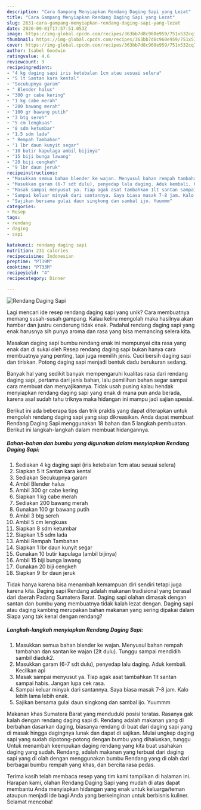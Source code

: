 ```yaml
---
description: "Cara Gampang Menyiapkan Rendang Daging Sapi yang Lezat"
title: "Cara Gampang Menyiapkan Rendang Daging Sapi yang Lezat"
slug: 2631-cara-gampang-menyiapkan-rendang-daging-sapi-yang-lezat
date: 2020-09-01T17:57:51.053Z
image: https://img-global.cpcdn.com/recipes/363bb7d8c960e959/751x532cq70/rendang-daging-sapi-foto-resep-utama.jpg
thumbnail: https://img-global.cpcdn.com/recipes/363bb7d8c960e959/751x532cq70/rendang-daging-sapi-foto-resep-utama.jpg
cover: https://img-global.cpcdn.com/recipes/363bb7d8c960e959/751x532cq70/rendang-daging-sapi-foto-resep-utama.jpg
author: Isabel Goodwin
ratingvalue: 4.6
reviewcount: 9
recipeingredient:
- "4 kg daging sapi iris ketebalan 1cm atau sesuai selera"
- "5 lt Santan kara kental"
- "Secukupnya garam"
- " Blender halus"
- "300 gr cabe kering"
- "1 kg cabe merah"
- "200 bawang merah"
- "100 gr bawang putih"
- "3 btg sereh"
- "5 cm lengkuas"
- "8 sdm ketumbar"
- "1.5 sdm lada"
- " Rempah Tambahan"
- "1 lbr daun kunyit segar"
- "10 butir kapulaga ambil bijinya"
- "15 biji bunga lawang"
- "20 biji cengkeh"
- "9 lbr daun jeruk"
recipeinstructions:
- "Masukkan semua bahan blender ke wajan. Menyusul bahan rempah tambahan dan santan ke wajan (2lt dulu). Tunggu sampai mendidih sambil diaduk2."
- "Masukkan garam (6-7 sdt dulu), penyedap lalu daging. Aduk kembali. Kecilkan api"
- "Masak sampai menyusut ya. Tiap agak asat tambahkan 1lt santan sampai habis. Jangan lupa cek rasa."
- "Sampai keluar minyak dari santannya. Saya biasa masak 7-8 jam. Kalo lebih lama lebih enak."
- "Sajikan bersama gulai daun singkong dan sambal ijo. Yuummm"
categories:
- Resep
tags:
- rendang
- daging
- sapi

katakunci: rendang daging sapi 
nutrition: 231 calories
recipecuisine: Indonesian
preptime: "PT39M"
cooktime: "PT33M"
recipeyield: "4"
recipecategory: Dinner

---
```



![Rendang Daging Sapi](https://img-global.cpcdn.com/recipes/363bb7d8c960e959/751x532cq70/rendang-daging-sapi-foto-resep-utama.jpg)

Lagi mencari ide resep rendang daging sapi yang unik? Cara membuatnya memang susah-susah gampang. Kalau keliru mengolah maka hasilnya akan hambar dan justru cenderung tidak enak. Padahal rendang daging sapi yang enak harusnya sih punya aroma dan rasa yang bisa memancing selera kita.

Masakan daging sapi bumbu rendang enak ini mempunyai cita rasa yang enak dan di sukai oleh Resep rendang daging sapi bukan hanya cara membuatnya yang penting, tapi juga memilih jenis. Cuci bersih daging sapi dan tiriskan. Potong daging sapi menjadi bentuk dadu berukuran sedang.

Banyak hal yang sedikit banyak mempengaruhi kualitas rasa dari rendang daging sapi, pertama dari jenis bahan, lalu pemilihan bahan segar sampai cara membuat dan menyajikannya. Tidak usah pusing kalau hendak menyiapkan rendang daging sapi yang enak di mana pun anda berada, karena asal sudah tahu triknya maka hidangan ini mampu jadi sajian spesial.


Berikut ini ada beberapa tips dan trik praktis yang dapat diterapkan untuk mengolah rendang daging sapi yang siap dikreasikan. Anda dapat membuat Rendang Daging Sapi menggunakan 18 bahan dan 5 langkah pembuatan. Berikut ini langkah-langkah dalam membuat hidangannya.

<!--inarticleads1-->

##### Bahan-bahan dan bumbu yang digunakan dalam menyiapkan Rendang Daging Sapi:

1. Sediakan 4 kg daging sapi (iris ketebalan 1cm atau sesuai selera)
1. Siapkan 5 lt Santan kara kental
1. Sediakan Secukupnya garam
1. Ambil  Blender halus
1. Ambil 300 gr cabe kering
1. Siapkan 1 kg cabe merah
1. Sediakan 200 bawang merah
1. Gunakan 100 gr bawang putih
1. Ambil 3 btg sereh
1. Ambil 5 cm lengkuas
1. Siapkan 8 sdm ketumbar
1. Siapkan 1.5 sdm lada
1. Ambil  Rempah Tambahan
1. Siapkan 1 lbr daun kunyit segar
1. Gunakan 10 butir kapulaga (ambil bijinya)
1. Ambil 15 biji bunga lawang
1. Gunakan 20 biji cengkeh
1. Siapkan 9 lbr daun jeruk


Tidak hanya karena bisa menambah kemampuan diri sendiri tetapi juga karena kita. Daging sapi Rendang adalah makanan tradisional yang berasal dari daerah Padang Sumatera Barat. Daging sapi olahan dimasak dengan santan dan bumbu yang membuatnya tidak kalah lezat dengan. Daging sapi atau daging kambing merupakan bahan makanan yang sering dipakai dalam Siapa yang tak kenal dengan rendang? 

<!--inarticleads2-->

##### Langkah-langkah menyiapkan Rendang Daging Sapi:

1. Masukkan semua bahan blender ke wajan. Menyusul bahan rempah tambahan dan santan ke wajan (2lt dulu). Tunggu sampai mendidih sambil diaduk2.
1. Masukkan garam (6-7 sdt dulu), penyedap lalu daging. Aduk kembali. Kecilkan api
1. Masak sampai menyusut ya. Tiap agak asat tambahkan 1lt santan sampai habis. Jangan lupa cek rasa.
1. Sampai keluar minyak dari santannya. Saya biasa masak 7-8 jam. Kalo lebih lama lebih enak.
1. Sajikan bersama gulai daun singkong dan sambal ijo. Yuummm


Makanan khas Sumatera Barat yang menduduki posisi teratas. Rasanya gak kalah dengan rendang daging sapi di. Rendang adalah makanan yang di berbahan dasarkan daging, biasanya rendang di buat dari daging sapi yang di masak hingga dagingnya lunak dan dapat di sajikan. Mulai ungkep daging sapi yang sudah dipotong-potong dengan bumbu yang dihaluskan, tunggu Untuk menambah keempukan daging rendang yang kita buat usahakan daging yang sudah. Rendang, adalah makanan yang terbuat dari daging sapi yang di olah dengan menggunakan bumbu Rendang yang di olah dari berbagai bumbu rempah yang khas, dan bercita rasa pedas. 

Terima kasih telah membaca resep yang tim kami tampilkan di halaman ini. Harapan kami, olahan Rendang Daging Sapi yang mudah di atas dapat membantu Anda menyiapkan hidangan yang enak untuk keluarga/teman ataupun menjadi ide bagi Anda yang berkeinginan untuk berbisnis kuliner. Selamat mencoba!
